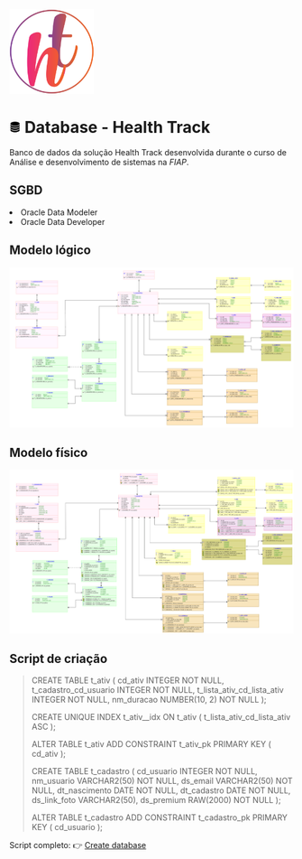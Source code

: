 <img src="/image/healthtrack_logo.png" height="150" width="150">

<h1><img src="/image/database.png" height="20" width="20"> Database - Health Track </h1>

Banco de dados da solução Health Track desenvolvida durante o curso de Análise e desenvolvimento de sistemas na *FIAP*.

<h2>SGBD</h2>
<li>Oracle Data Modeler</li>
<li>Oracle Data Developer</li>

<h2>Modelo lógico</h2>

<img src="/image/Logical.png">

<h2>Modelo físico</h2>

<img src="/image/Relational.png">

<h2>Script de criação</h2>

<blockquote>
  <p>
CREATE TABLE t_ativ (
    cd_ativ                     INTEGER NOT NULL,
    t_cadastro_cd_usuario       INTEGER NOT NULL,
    t_lista_ativ_cd_lista_ativ  INTEGER NOT NULL,
    nm_duracao                  NUMBER(10, 2) NOT NULL
);

CREATE UNIQUE INDEX t_ativ__idx ON
    t_ativ (
        t_lista_ativ_cd_lista_ativ
    ASC );

ALTER TABLE t_ativ ADD CONSTRAINT t_ativ_pk PRIMARY KEY ( cd_ativ );

CREATE TABLE t_cadastro (
    cd_usuario     INTEGER NOT NULL,
    nm_usuario     VARCHAR2(50) NOT NULL,
    ds_email       VARCHAR2(50) NOT NULL,
    dt_nascimento  DATE NOT NULL,
    dt_cadastro    DATE NOT NULL,
    ds_link_foto   VARCHAR2(50),
    ds_premium     RAW(2000) NOT NULL
);

ALTER TABLE t_cadastro ADD CONSTRAINT t_cadastro_pk PRIMARY KEY ( cd_usuario );
  </p>
</blockquote>

Script completo: 👉 <a href="/script_createdb.sql">Create database</a>